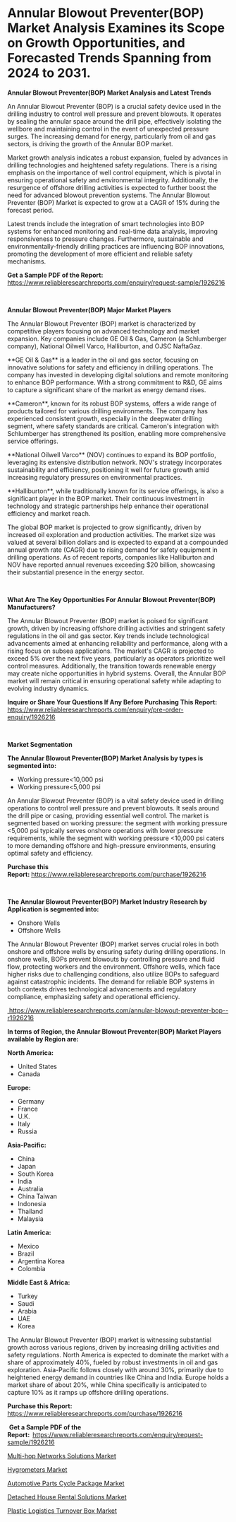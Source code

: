 <p><h1>Annular Blowout Preventer(BOP) Market Analysis Examines its Scope on Growth Opportunities, and Forecasted Trends Spanning from 2024 to 2031.</h1></p><p><strong>Annular Blowout Preventer(BOP) Market Analysis and Latest Trends</strong></p>
<p><p>An Annular Blowout Preventer (BOP) is a crucial safety device used in the drilling industry to control well pressure and prevent blowouts. It operates by sealing the annular space around the drill pipe, effectively isolating the wellbore and maintaining control in the event of unexpected pressure surges. The increasing demand for energy, particularly from oil and gas sectors, is driving the growth of the Annular BOP market. </p><p>Market growth analysis indicates a robust expansion, fueled by advances in drilling technologies and heightened safety regulations. There is a rising emphasis on the importance of well control equipment, which is pivotal in ensuring operational safety and environmental integrity. Additionally, the resurgence of offshore drilling activities is expected to further boost the need for advanced blowout prevention systems. The Annular Blowout Preventer (BOP) Market is expected to grow at a CAGR of 15% during the forecast period. </p><p>Latest trends include the integration of smart technologies into BOP systems for enhanced monitoring and real-time data analysis, improving responsiveness to pressure changes. Furthermore, sustainable and environmentally-friendly drilling practices are influencing BOP innovations, promoting the development of more efficient and reliable safety mechanisms.</p></p>
<p><strong>Get a Sample PDF of the Report:&nbsp;</strong> <a href="https://www.reliableresearchreports.com/enquiry/request-sample/1926216?utm_campaign=1563&utm_medium=2&utm_source=Github&utm_content=ia&utm_term=25102024&utm_id=annular-blowout-preventerbop">https://www.reliableresearchreports.com/enquiry/request-sample/1926216</a></p>
<p>&nbsp;</p>
<p><strong>Annular Blowout Preventer(BOP) Major Market Players</strong></p>
<p><p>The Annular Blowout Preventer (BOP) market is characterized by competitive players focusing on advanced technology and market expansion. Key companies include GE Oil & Gas, Cameron (a Schlumberger company), National Oilwell Varco, Halliburton, and OJSC NaftaGaz. </p><p>**GE Oil & Gas** is a leader in the oil and gas sector, focusing on innovative solutions for safety and efficiency in drilling operations. The company has invested in developing digital solutions and remote monitoring to enhance BOP performance. With a strong commitment to R&D, GE aims to capture a significant share of the market as energy demand rises.</p><p>**Cameron**, known for its robust BOP systems, offers a wide range of products tailored for various drilling environments. The company has experienced consistent growth, especially in the deepwater drilling segment, where safety standards are critical. Cameron's integration with Schlumberger has strengthened its position, enabling more comprehensive service offerings.</p><p>**National Oilwell Varco** (NOV) continues to expand its BOP portfolio, leveraging its extensive distribution network. NOV's strategy incorporates sustainability and efficiency, positioning it well for future growth amid increasing regulatory pressures on environmental practices.</p><p>**Halliburton**, while traditionally known for its service offerings, is also a significant player in the BOP market. Their continuous investment in technology and strategic partnerships help enhance their operational efficiency and market reach.</p><p>The global BOP market is projected to grow significantly, driven by increased oil exploration and production activities. The market size was valued at several billion dollars and is expected to expand at a compounded annual growth rate (CAGR) due to rising demand for safety equipment in drilling operations. As of recent reports, companies like Halliburton and NOV have reported annual revenues exceeding $20 billion, showcasing their substantial presence in the energy sector.</p></p>
<p>&nbsp;</p>
<p><strong>What Are The Key Opportunities For Annular Blowout Preventer(BOP) Manufacturers?</strong></p>
<p><p>The Annular Blowout Preventer (BOP) market is poised for significant growth, driven by increasing offshore drilling activities and stringent safety regulations in the oil and gas sector. Key trends include technological advancements aimed at enhancing reliability and performance, along with a rising focus on subsea applications. The market's CAGR is projected to exceed 5% over the next five years, particularly as operators prioritize well control measures. Additionally, the transition towards renewable energy may create niche opportunities in hybrid systems. Overall, the Annular BOP market will remain critical in ensuring operational safety while adapting to evolving industry dynamics.</p></p>
<p><strong>Inquire or Share Your Questions If Any Before Purchasing This Report:</strong> <a href="https://www.reliableresearchreports.com/enquiry/pre-order-enquiry/1926216?utm_campaign=1563&utm_medium=2&utm_source=Github&utm_content=ia&utm_term=25102024&utm_id=annular-blowout-preventerbop">https://www.reliableresearchreports.com/enquiry/pre-order-enquiry/1926216</a></p>
<p>&nbsp;</p>
<p><strong>Market Segmentation</strong></p>
<p><strong>The Annular Blowout Preventer(BOP) Market Analysis by types is segmented into:</strong></p>
<p><ul><li>Working pressure<10,000 psi</li><li>Working pressure<5,000 psi</li></ul></p>
<p><p>An Annular Blowout Preventer (BOP) is a vital safety device used in drilling operations to control well pressure and prevent blowouts. It seals around the drill pipe or casing, providing essential well control. The market is segmented based on working pressure: the segment with working pressure <5,000 psi typically serves onshore operations with lower pressure requirements, while the segment with working pressure <10,000 psi caters to more demanding offshore and high-pressure environments, ensuring optimal safety and efficiency.</p></p>
<p><strong>Purchase this Report:&nbsp;</strong><a href="https://www.reliableresearchreports.com/purchase/1926216?utm_campaign=1563&utm_medium=2&utm_source=Github&utm_content=ia&utm_term=25102024&utm_id=annular-blowout-preventerbop">https://www.reliableresearchreports.com/purchase/1926216</a></p>
<p>&nbsp;</p>
<p><strong>The Annular Blowout Preventer(BOP) Market Industry Research by Application is segmented into:</strong></p>
<p><ul><li>Onshore Wells</li><li>Offshore Wells</li></ul></p>
<p><p>The Annular Blowout Preventer (BOP) market serves crucial roles in both onshore and offshore wells by ensuring safety during drilling operations. In onshore wells, BOPs prevent blowouts by controlling pressure and fluid flow, protecting workers and the environment. Offshore wells, which face higher risks due to challenging conditions, also utilize BOPs to safeguard against catastrophic incidents. The demand for reliable BOP systems in both contexts drives technological advancements and regulatory compliance, emphasizing safety and operational efficiency.</p></p>
<p><a href="https://www.reliableresearchreports.com/annular-blowout-preventer-bop--r1926216?utm_campaign=1563&utm_medium=2&utm_source=Github&utm_content=ia&utm_term=25102024&utm_id=annular-blowout-preventerbop">&nbsp;https://www.reliableresearchreports.com/annular-blowout-preventer-bop--r1926216</a></p>
<p><strong>In terms of Region, the Annular Blowout Preventer(BOP) Market Players available by Region are:</strong></p>
<p>
    <p> <strong> North America: </strong>
        <ul>
            <li>United States</li>
            <li>Canada</li>
        </ul>
        </p> 
    <p> <strong> Europe: </strong>
        <ul>
            <li>Germany</li>
            <li>France</li>
            <li>U.K.</li>
            <li>Italy</li>
            <li>Russia</li>
        </ul>
        </p> 
    <p> <strong> Asia-Pacific: </strong>
        <ul>
            <li>China</li>
            <li>Japan</li>
            <li>South Korea</li>
            <li>India</li>
            <li>Australia</li>
            <li>China Taiwan</li>
            <li>Indonesia</li>
            <li>Thailand</li>
            <li>Malaysia</li>
        </ul>
        </p> 
    <p> <strong> Latin America: </strong>
        <ul>
            <li>Mexico</li>
            <li>Brazil</li>
            <li>Argentina Korea</li>
            <li>Colombia</li>
        </ul>
        </p> 
    <p> <strong> Middle East & Africa: </strong>
        <ul>
            <li>Turkey</li>
            <li>Saudi</li>
            <li>Arabia</li>
            <li>UAE</li>
            <li>Korea</li>
        </ul>
    </p>
    </p>
<p><p>The Annular Blowout Preventer (BOP) market is witnessing substantial growth across various regions, driven by increasing drilling activities and safety regulations. North America is expected to dominate the market with a share of approximately 40%, fueled by robust investments in oil and gas exploration. Asia-Pacific follows closely with around 30%, primarily due to heightened energy demand in countries like China and India. Europe holds a market share of about 20%, while China specifically is anticipated to capture 10% as it ramps up offshore drilling operations.</p></p>
<p><strong>Purchase this Report: </strong><a href="https://www.reliableresearchreports.com/purchase/1926216?utm_campaign=1563&utm_medium=2&utm_source=Github&utm_content=ia&utm_term=25102024&utm_id=annular-blowout-preventerbop">https://www.reliableresearchreports.com/purchase/1926216</a></p>
<p>&nbsp;<strong>Get a Sample PDF of the Report:&nbsp;&nbsp;</strong><a href="https://www.reliableresearchreports.com/enquiry/request-sample/1926216?utm_campaign=1563&utm_medium=2&utm_source=Github&utm_content=ia&utm_term=25102024&utm_id=annular-blowout-preventerbop">https://www.reliableresearchreports.com/enquiry/request-sample/1926216</a></p>
<p><strong></strong></p>
<p><p><a href="https://www.linkedin.com/pulse/multi-hop-networks-solutions-market-revolution-size-share-av4sf?utm_campaign=1563&utm_medium=2&utm_source=Github&utm_content=ia&utm_term=25102024&utm_id=annular-blowout-preventerbop">Multi-hop Networks Solutions Market</a></p><p><a href="https://github.com/petbigbeepjn/Market-Research-Report-List-1/blob/main/hygrometers-market.md?utm_campaign=1563&utm_medium=2&utm_source=Github&utm_content=ia&utm_term=25102024&utm_id=annular-blowout-preventerbop">Hygrometers Market</a></p><p><a href="https://www.linkedin.com/pulse/decoding-automotive-parts-cycle-package-industry-dynamics-strategic-waztf?utm_campaign=1563&utm_medium=2&utm_source=Github&utm_content=ia&utm_term=25102024&utm_id=annular-blowout-preventerbop">Automotive Parts Cycle Package Market</a></p><p><a href="https://www.linkedin.com/pulse/detached-house-rental-solutions-market-segmentation-in-depth-fr2wf?utm_campaign=1563&utm_medium=2&utm_source=Github&utm_content=ia&utm_term=25102024&utm_id=annular-blowout-preventerbop">Detached House Rental Solutions Market</a></p><p><a href="https://www.linkedin.com/pulse/plastic-logistics-turnover-box-market-research-report-exploring-moisf?utm_campaign=1563&utm_medium=2&utm_source=Github&utm_content=ia&utm_term=25102024&utm_id=annular-blowout-preventerbop">Plastic Logistics Turnover Box Market</a></p></p>
